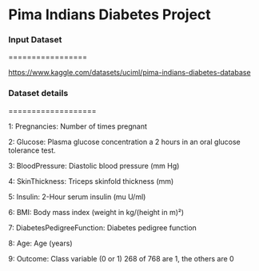 # Pima Indians Diabetes Project

### Input Dataset
=================

https://www.kaggle.com/datasets/uciml/pima-indians-diabetes-database

### Dataset details
===================

1: Pregnancies: Number of times pregnant

2: Glucose: Plasma glucose concentration a 2 hours in an oral glucose tolerance test.

3: BloodPressure: Diastolic blood pressure (mm Hg)

4: SkinThickness: Triceps skinfold thickness (mm)

5: Insulin: 2-Hour serum insulin (mu U/ml)

6: BMI: Body mass index (weight in kg/(height in m)²)

7: DiabetesPedigreeFunction: Diabetes pedigree function

8: Age: Age (years)

9: Outcome: Class variable (0 or 1) 268 of 768 are 1, the others are 0
